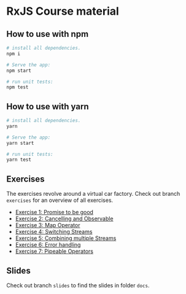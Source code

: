 # RxJS Course material

## How to use with npm

```bash
# install all dependencies.
npm i

# Serve the app:
npm start

# run unit tests:
npm test
```

## How to use with yarn

```bash
# install all dependencies.
yarn

# Serve the app:
yarn start

# run unit tests:
yarn test
```

## Exercises

The exercises revolve around a virtual car factory.
Check out branch `exercises` for an overview of all exercises.

* [Exercise 1: Promise to be good](exercises/EXERCISE01.md)
* [Exercise 2: Cancelling and Observable](exercises/EXERCISE02.md)
* [Exercise 3: Map Operator](exercises/EXERCISE03.md)
* [Exercise 4: Switching Streams](exercises/EXERCISE04.md)
* [Exercise 5: Combining multiple Streams](exercises/EXERCISE05.md)
* [Exercise 6: Error handling](exercises/EXERCISE06.md)
* [Exercise 7: Pipeable Operators](exercises/EXERCISE07.md)

## Slides

Check out branch `slides` to find the slides in folder `docs`.
